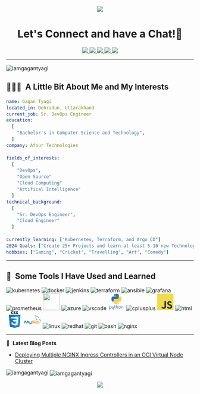 <p align="center">
  <img src="https://capsule-render.vercel.app/api?type=waving&color=gradient&text=Hello!&height=100&section=header"/>
</p>

<h1 align="center">
  Let's Connect and have a Chat!💬
</h1>

<p align="center">
<a href="https://www.linkedin.com/in/1gagan-tyagi/">
  <img height="50" src="https://user-images.githubusercontent.com/46517096/166973395-19676cd8-f8ec-4abf-83ff-da8243505b82.png"/>
</a>
<a href="https://medium.com/@iamgagantyagi">
  <img height="50" src="https://user-images.githubusercontent.com/46517096/166973962-d05d145a-b6a0-4643-bd3d-5ac845679367.png"/>
</a>
<a href="https://dev.to/iamgagantyagi">
  <img height="50" src="https://user-images.githubusercontent.com/46517096/166974096-7aeecad4-483e-4c85-983f-f4b37b3f794e.png"/>
</a>
<a href="https://twitter.com/gtyagi017">
  <img height="50" src="https://user-images.githubusercontent.com/46517096/166974271-91dfa250-d70b-4cb9-8707-f1bda1b708c3.png"/>
</a>
<a href="https://www.instagram.com/gagan.tyagii/">
  <img height="50" src="https://user-images.githubusercontent.com/46517096/166974368-9798f39f-1f46-499c-b14e-81f0a3f83a06.png"/>
</a>
</p>


---
<p align="left"> <img src="https://komarev.com/ghpvc/?username=iamgagantyagi&label=Profile%20views&color=0e75b6&style=plastic&abbreviated=true" alt="iamgagantyagi" /> 
</p>
<h2> 👨🏻‍💻 &nbsp;A Little Bit About Me and My Interests
</h2>

```yaml
name: Gagan Tyagi
located_in: Dehradun, Uttarakhand 
current_job: Sr. DevOps Engineer 
education:
  [
    "Bachelor's in Computer Science and Technology",
  ]
company: Afour Technologies

fields_of_interests:
  [
    "DevOps",
    "Open Source"
    "Cloud Computing"
    "Artifical Intelligence"
  ]
technical_background:
  [
    "Sr. DevOps Engineer",
    "Cloud Engineer"
  ]
  
currently_learning: ["Kubernetes, Terraform, and Argo CD"]
2024 Goals: ["Create 25+ Projects and learn at least 5-10 new Technologies."]
hobbies: ["Gaming", "Cricket", "Travelling", "Art", "Comedy"]
```
  
--- 

<h2> 🚀 &nbsp;Some Tools I Have Used and Learned</h2>
<p align="left">
<img src="https://cdn.jsdelivr.net/gh/devicons/devicon/icons/kubernetes/kubernetes-plain.svg" alt="kubernetes" width="45" height="45"/>
<img src="https://cdn.jsdelivr.net/gh/devicons/devicon/icons/docker/docker-original.svg" alt="docker" width="45" height="45"/>
<img src="https://cdn.jsdelivr.net/gh/devicons/devicon/icons/jenkins/jenkins-original.svg" alt="jenkins" width="45" height="45" />
<img src="https://cdn.jsdelivr.net/gh/devicons/devicon/icons/terraform/terraform-original.svg" alt="terraform" width="45" height="45" />
<img src="https://cdn.jsdelivr.net/gh/devicons/devicon/icons/ansible/ansible-original.svg" alt="ansible" width="45" height="45"/>
<img src="https://cdn.jsdelivr.net/gh/devicons/devicon/icons/grafana/grafana-original.svg" alt="grafana" width="45" height="45" />
<img src="https://cdn.jsdelivr.net/gh/devicons/devicon/icons/prometheus/prometheus-original.svg" alt="prometheus" width="45" height="45" /> 
<img src="https://cdn.jsdelivr.net/gh/devicons/devicon/icons/amazonwebservices/amazonwebservices-plain-wordmark.svg" width="45" height="45"/>
<img src="https://cdn.jsdelivr.net/gh/devicons/devicon/icons/azure/azure-original.svg" alt="azure" width="45" height="45"/>  
<img src="https://cdn.jsdelivr.net/gh/devicons/devicon/icons/vscode/vscode-original.svg" alt="vscode" width="45" height="45"/>
<img src="https://raw.githubusercontent.com/devicons/devicon/master/icons/python/python-original-wordmark.svg" alt="python" width="45" height="45"/>
<img src="https://cdn.jsdelivr.net/gh/devicons/devicon/icons/cplusplus/cplusplus-original.svg" alt="cplusplus" width="45" height="45"/>
<img src="https://raw.githubusercontent.com/devicons/devicon/master/icons/javascript/javascript-original.svg" alt="javascript" width="45" height="45" />
<img src="https://cdn.jsdelivr.net/gh/devicons/devicon/icons/html5/html5-original.svg" alt="html" width="45" height="45"/>
<img src="https://raw.githubusercontent.com/devicons/devicon/master/icons/css3/css3-original-wordmark.svg" alt="css3" width="45" height="45" />
<img src="https://raw.githubusercontent.com/devicons/devicon/master/icons/mysql/mysql-original-wordmark.svg" alt="mysql" width="45" height="45" />
<img src="https://cdn.jsdelivr.net/gh/devicons/devicon/icons/linux/linux-original.svg" alt="linux" width="45" height="45"/> 
<img src="https://cdn.jsdelivr.net/gh/devicons/devicon/icons/redhat/redhat-original.svg" alt="redhat" width="45" height="45"/>           
<img src="https://cdn.jsdelivr.net/gh/devicons/devicon/icons/git/git-original.svg" alt="git" width="45" height="45"/>
<img src="https://cdn.jsdelivr.net/gh/devicons/devicon/icons/bash/bash-original.svg" alt="bash" width="45" height="45"/>
<img src="https://cdn.jsdelivr.net/gh/devicons/devicon/icons/nginx/nginx-original.svg" alt="nginx" width="45" height="45"/>       
</p>

---
📕 &nbsp;**Latest Blog Posts**
<!-- BLOG-POST-LIST:START -->
- [Deploying Multiple NGINX Ingress Controllers in an OCI Virtual Node Cluster](https://iamgagantyagi.medium.com/deploying-multiple-nginx-ingress-controllers-in-an-oci-virtual-node-cluster-d7807ad55c85?source=rss-8892f5387155------2)
<!-- BLOG-POST-LIST:END -->

<p><img align="left" src="https://github-readme-stats.vercel.app/api/top-langs?username=iamgagantyagi&show_icons=true&locale=en&layout=compact" alt="iamgagantyagi" /></p>

<p>&nbsp;<img height="165" align="center" src="https://github-readme-stats.vercel.app/api?username=iamgagantyagi&show_icons=true&locale=en" alt="iamgagantyagi" /></p>
<p align="center">
  <img src="https://capsule-render.vercel.app/api?type=waving&color=gradient&height=100&section=footer"/>
</p>
